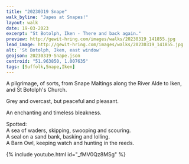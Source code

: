```yaml
---
title: "20230319 Snape"
walk_byline: "Japes at Snapes!"
layout: walk
date: 19-03-2023
excerpt: "St Botolph, Iken - There and back again."
preview: http://gewit-hring.com/images/walks/20230319_141855.jpg
lead_image: http://gewit-hring.com/images/walks/20230319_141855.jpg
alt: 'St Botolph, Iken, east window'
geojson: 20230319-Snape.json
centroid: "51.963850, 1.007635"
tags: [Suffolk,Snape,Iken]
---
```

A pilgrimage, of sorts, from Snape Maltings along the River Alde to Iken, and St Botolph's Church.

Grey and overcast, but peaceful and pleasant. 

An enchanting and timeless bleakness.

Spotted:   
A sea of waders, skipping, swooping and scouring.  
A seal on a sand bank, basking and lolling.  
A Barn Owl, keeping watch and hunting in the reeds.  

{% include youtube.html id="_fMV0Qz8MSg" %} 
